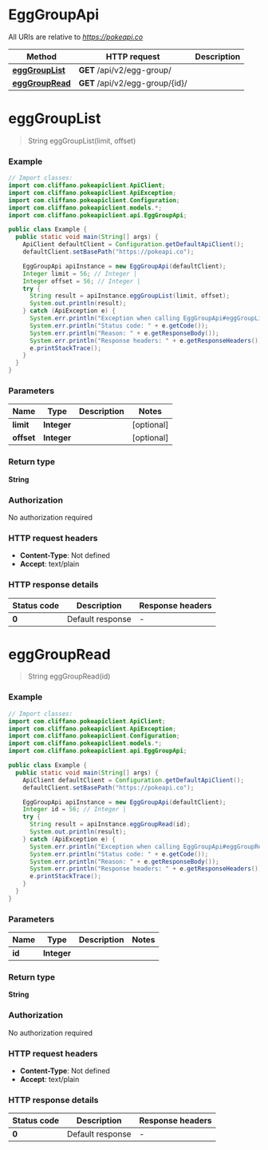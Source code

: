 # EggGroupApi

All URIs are relative to *https://pokeapi.co*

| Method | HTTP request | Description |
|------------- | ------------- | -------------|
| [**eggGroupList**](EggGroupApi.md#eggGroupList) | **GET** /api/v2/egg-group/ |  |
| [**eggGroupRead**](EggGroupApi.md#eggGroupRead) | **GET** /api/v2/egg-group/{id}/ |  |


<a id="eggGroupList"></a>
# **eggGroupList**
> String eggGroupList(limit, offset)



### Example
```java
// Import classes:
import com.cliffano.pokeapiclient.ApiClient;
import com.cliffano.pokeapiclient.ApiException;
import com.cliffano.pokeapiclient.Configuration;
import com.cliffano.pokeapiclient.models.*;
import com.cliffano.pokeapiclient.api.EggGroupApi;

public class Example {
  public static void main(String[] args) {
    ApiClient defaultClient = Configuration.getDefaultApiClient();
    defaultClient.setBasePath("https://pokeapi.co");

    EggGroupApi apiInstance = new EggGroupApi(defaultClient);
    Integer limit = 56; // Integer | 
    Integer offset = 56; // Integer | 
    try {
      String result = apiInstance.eggGroupList(limit, offset);
      System.out.println(result);
    } catch (ApiException e) {
      System.err.println("Exception when calling EggGroupApi#eggGroupList");
      System.err.println("Status code: " + e.getCode());
      System.err.println("Reason: " + e.getResponseBody());
      System.err.println("Response headers: " + e.getResponseHeaders());
      e.printStackTrace();
    }
  }
}
```

### Parameters

| Name | Type | Description  | Notes |
|------------- | ------------- | ------------- | -------------|
| **limit** | **Integer**|  | [optional] |
| **offset** | **Integer**|  | [optional] |

### Return type

**String**

### Authorization

No authorization required

### HTTP request headers

 - **Content-Type**: Not defined
 - **Accept**: text/plain

### HTTP response details
| Status code | Description | Response headers |
|-------------|-------------|------------------|
| **0** | Default response |  -  |

<a id="eggGroupRead"></a>
# **eggGroupRead**
> String eggGroupRead(id)



### Example
```java
// Import classes:
import com.cliffano.pokeapiclient.ApiClient;
import com.cliffano.pokeapiclient.ApiException;
import com.cliffano.pokeapiclient.Configuration;
import com.cliffano.pokeapiclient.models.*;
import com.cliffano.pokeapiclient.api.EggGroupApi;

public class Example {
  public static void main(String[] args) {
    ApiClient defaultClient = Configuration.getDefaultApiClient();
    defaultClient.setBasePath("https://pokeapi.co");

    EggGroupApi apiInstance = new EggGroupApi(defaultClient);
    Integer id = 56; // Integer | 
    try {
      String result = apiInstance.eggGroupRead(id);
      System.out.println(result);
    } catch (ApiException e) {
      System.err.println("Exception when calling EggGroupApi#eggGroupRead");
      System.err.println("Status code: " + e.getCode());
      System.err.println("Reason: " + e.getResponseBody());
      System.err.println("Response headers: " + e.getResponseHeaders());
      e.printStackTrace();
    }
  }
}
```

### Parameters

| Name | Type | Description  | Notes |
|------------- | ------------- | ------------- | -------------|
| **id** | **Integer**|  | |

### Return type

**String**

### Authorization

No authorization required

### HTTP request headers

 - **Content-Type**: Not defined
 - **Accept**: text/plain

### HTTP response details
| Status code | Description | Response headers |
|-------------|-------------|------------------|
| **0** | Default response |  -  |


